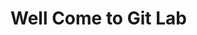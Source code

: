 <html>
  <head></head>
  <body>
    <h1>Well Come to Git Lab<h1>
  </body>
</html>
<html>
  <head> 
  <title> my first repo
  </head>
</html>

